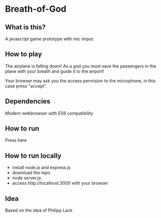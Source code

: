 # Breath-of-God

## What is this?
A javascript game prototype with mic imput.

## How to play
The airplane is falling down! As a god you must save the passengers in the plane with your breath and guide it to the airport!

Your browser may ask you the access permision to the microphone, in this case press "accept".

## Dependencies
Modern webbrowser with ES6 compatibility

## How to run
Press here

## How to run locally

- install node.js and express.js
- download the repo
- node server.js
- access http://localhost:3000 with your browser

## Idea
Based on the idea of Philipp Lack
